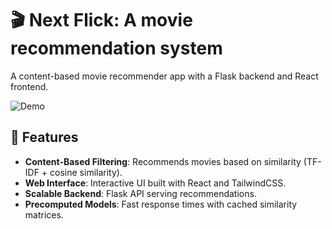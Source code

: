 # 🎬 Next Flick: A movie recommendation system

A content-based movie recommender app with a Flask backend and React frontend.

![Demo](https://media.giphy.com/media/v1.Y2lkPTc5MGI3NjExcW0yZ2NlZ3RqY2J6eWZ0Z2VhbmR4dXJtYzNyb2JmYzB6eGZ5eSZlcD12MV9pbnRlcm5hbF9naWZfYnlfaWQmY3Q9Zw/xT5LMHxhOfscxPfIfm/giphy.gif)

## 🚀 Features

- **Content-Based Filtering**: Recommends movies based on similarity (TF-IDF + cosine similarity).
- **Web Interface**: Interactive UI built with React and TailwindCSS.
- **Scalable Backend**: Flask API serving recommendations.
- **Precomputed Models**: Fast response times with cached similarity matrices.